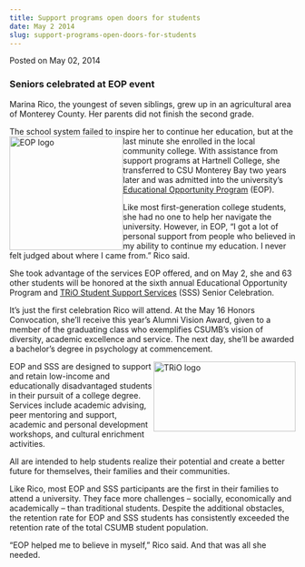 ```yaml
---
title: Support programs open doors for students
date: May 2 2014
slug: support-programs-open-doors-for-students
---
```


 



<span class="date">Posted on May 02, 2014    </span>
<h3>Seniors celebrated at EOP event</h3>
<p>Marina Rico, the youngest of seven siblings, grew up in an
agricultural area of Monterey County. Her parents did not finish
the second grade.</p>
<p>The school system failed to inspire her to continue her
education, but at the last minute she enrolled&#xA0;<img alt="EOP logo" src="https://news.csumb.edu/sites/default/files/65/attachments/news/images/eop_copy_0.jpg" style="float:left; width:200px; height:200px">in the local
community college. With assistance from support programs at
Hartnell College, she transferred to CSU Monterey Bay two years
later and was admitted into the university&#x2019;s <a href="https://eosp.csumb.edu/educational-opportunity-program?_csumbsearch=EOP" rel="nofollow">Educational Opportunity Program</a> (EOP).</img></p>
<p>Like most first-generation college students, she had no one to
help her navigate the university. However, in EOP, &#x201C;I got a lot of
personal support from people who believed in my ability to continue
my education. I never felt judged about where I came from.&#x201D; Rico
said.</p>
<p>She took advantage of the services EOP offered, and on May 2,
she and 63 other students will be honored at the sixth annual
Educational Opportunity Program and <a href="https://eosp.csumb.edu/trio-student-support-services-sss" rel="nofollow">TRiO Student Support Services</a> (SSS) Senior
Celebration.</p>
<p>It&#x2019;s just the first celebration Rico will attend. At the May 16
Honors Convocation, she&#x2019;ll receive this year&#x2019;s Alumni Vision Award,
given to a member of the graduating class who exemplifies CSUMB&#x2019;s
vision of diversity, academic excellence and service. The next day,
she&#x2019;ll be awarded a bachelor&#x2019;s degree in psychology at
commencement.</p>
<p><img alt="TRiO logo" src="https://news.csumb.edu/sites/default/files/65/attachments/news/images/trio_logo_for_web.jpg" style="float:right; width:250px; height:123px">EOP and SSS are
designed to support and retain low-income and educationally
disadvantaged students in their pursuit of a college degree.
Services include academic advising, peer mentoring and support,
academic and personal development workshops, and cultural
enrichment activities.</img></p>
<p>All are intended to help students realize their potential and
create a better future for themselves, their families and their
communities.</p>
<p>Like Rico, most EOP and SSS participants are the first in their
families to attend a university. They face more challenges &#x2013;
socially, economically and academically &#x2013; than traditional
students. Despite the additional obstacles, the retention rate for
EOP and SSS students has consistently exceeded the retention rate
of the total CSUMB student population.</p>
<p>&#x201C;EOP helped me to believe in myself,&#x201D; Rico said. And that was
all she needed.<br>
&#xA0;</br></p>





 
